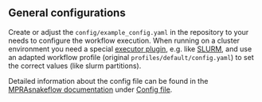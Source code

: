 ## General configurations
Create or adjust the `config/example_config.yaml` in the repository to your needs to configure the workflow execution. When running on a cluster environment you need a special [executor plugin](https://snakemake.github.io/snakemake-plugin-catalog/), e.g. like [SLURM](https://snakemake.github.io/snakemake-plugin-catalog/plugins/executor/slurm.html), and use an adapted workflow profile (original `profiles/default/config.yaml`) to set the correct values (like slurm partitions).

Detailed information about the config file can be found in the [MPRAsnakeflow documentation](https://mprasnakeflow.readthedocs.io/latest/index.html) under [Config file](https://mprasnakeflow.readthedocs.io/latest/config.html).
